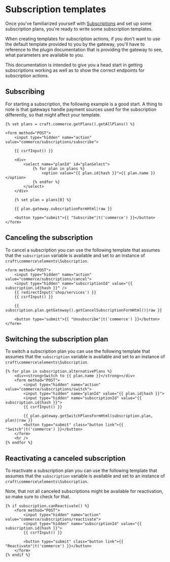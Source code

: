# Subscription templates

Once you've familiarized yourself with [Subscriptions](/en/subscriptions.md) and set up some subscription plans, you're ready to write some subscription templates.

When creating templates for subscription actions, if you don't want to use the default template provided to you by the gateway, you'll have to reference to the plugin documentation that is providing the gateway to see, what parameters are available to you.

This documentation is intended to give you a head start in getting subscriptions working as well as to show the correct endpoints for subscription actions.

## Subscribing

For starting a subscription, the following example is a good start. A thing to note is that gateways handle payment sources used for the subscription differently, so that might affect your template.

```twig
{% set plans = craft.commerce.getPlans().getAllPlans() %}

<form method="POST">
    <input type="hidden" name="action" value="commerce/subscriptions/subscribe">

    {{ csrfInput() }}

    <div>
        <select name="planId" id="planSelect">
            {% for plan in plans %}
                <option value="{{ plan.id|hash }}">{{ plan.name }}</option>
            {% endfor %}
        </select>
    </div>

    {% set plan = plans[0] %}

    {{ plan.gateway.subscriptionFormHtml|raw }}

    <button type="submit">{{ "Subscribe"|t('commerce') }}</button>
</form>
```

## Canceling the subscription

To cancel a subscription you can use the following template that assumes that the `subscription` variable is available and set to an instance of `craft\commerce\elements\Subscription`.

```twig
<form method="POST">
    <input type="hidden" name="action" value="commerce/subscriptions/cancel">
    <input type="hidden" name="subscriptionId" value="{{ subscription.id|hash }}" />
    {{ redirectInput('shop/services') }}
    {{ csrfInput() }}

    {{ subscription.plan.getGateway().getCancelSubscriptionFormHtml()|raw }}

    <button type="submit">{{ "Unsubscribe"|t('commerce') }}</button>
</form>
```

## Switching the subscription plan

To switch a subscription plan you can use the following template that assumes that the `subscription` variable is available and set to an instance of `craft\commerce\elements\Subscription`.

```twig
{% for plan in subscription.alternativePlans %}
    <div><strong>Switch to {{ plan.name }}</strong></div>
    <form method="POST">
        <input type="hidden" name="action" value="commerce/subscriptions/switch">
        <input type="hidden" name="planId" value="{{ plan.id|hash }}">
        <input type="hidden" name="subscriptionId" value="{{ subscription.id|hash }}">
        {{ csrfInput() }}

        {{ plan.gateway.getSwitchPlansFormHtml(subscription.plan, plan)|raw }}
        <button type="submit" class="button link">{{ "Switch"|t('commerce') }}</button>
    </form>
    <hr />
{% endfor %}
```

## Reactivating a canceled subscription

To reactivate a subscription plan you can use the following template that assumes that the `subscription` variable is available and set to an instance of `craft\commerce\elements\Subscription`.

Note, that not all canceled subscriptions might be available for reactivation, so make sure to check for that.

```twig
{% if subscription.canReactivate() %}
    <form method="POST">
        <input type="hidden" name="action" value="commerce/subscriptions/reactivate">
        <input type="hidden" name="subscriptionId" value="{{ subscription.id|hash }}">
        {{ csrfInput() }}

        <button type="submit" class="button link">{{ "Reactivate"|t('commerce') }}</button>
    </form>
{% endif %}
```
